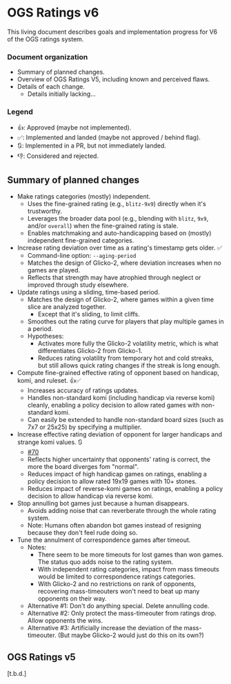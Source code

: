 # OGS Ratings v6

This living document describes goals and implementation progress for V6 of the
OGS ratings system.

### Document organization

- Summary of planned changes.
- Overview of OGS Ratings V5, including known and perceived flaws.
- Details of each change.
    - Details initially lacking...

### Legend

- 👍: Approved (maybe not implemented).
- ✅: Implemented and landed (maybe not approved / behind flag).
- 🔃: Implemented in a PR, but not immediately landed.
- 👎: Considered and rejected.

## Summary of planned changes

- Make ratings categories (mostly) independent.
    - Uses the fine-grained rating (e.g., `blitz-9x9`) directly when it's
      trustworthy.
    - Leverages the broader data pool (e.g., blending with `blitz`, `9x9`,
      and/or `overall`) when the fine-grained rating is stale.
    - Enables matchmaking and auto-handicapping based on (mostly) independent
      fine-grained categories.
- Increase rating deviation over time as a rating's timestamp gets older. ✅
    - Command-line option: `--aging-period`
    - Matches the design of Glicko-2, where deviation increases when no
      games are played.
    - Reflects that strength may have atrophied through neglect or improved
      through study elsewhere.
- Update ratings using a sliding, time-based period.
    - Matches the design of Glicko-2, where games within a given time slice are
      analyzed together.
        - Except that it's sliding, to limit cliffs.
    - Smoothes out the rating curve for players that play multiple games in a
      period.
    - Hypotheses:
        - Activates more fully the Glicko-2 volatility metric, which is what
          differentiates Glicko-2 from Glicko-1.
        - Reduces rating volatility from temporary hot and cold streaks, but
          still allows quick rating changes if the streak is long enough.
- Compute fine-grained effective rating of opponent based on handicap, komi,
  and ruleset. 👍✅
    - Increases accuracy of ratings updates.
    - Handles non-standard komi (including handicap via reverse komi) cleanly,
      enabling a policy decision to allow rated games with non-standard komi.
    - Can easily be extended to handle non-standard board sizes (such as 7x7 or
      25x25) by specifying a multiplier.
- Increase effective rating deviation of opponent for larger handicaps and
  strange komi values. 🔃
    - [#70](https://github.com/online-go/goratings/pull/70)
    - Reflects higher uncertainty that opponents' rating is correct, the more
      the board diverges fom "normal".
    - Reduces impact of high handicap games on ratings, enabling a policy
      decision to allow rated 19x19 games with 10+ stones.
    - Reduces impact of reverse-komi games on ratings, enabling a policy
      decision to allow handicap via reverse komi.
- Stop annulling bot games just because a human disappears.
    - Avoids adding noise that can reverberate through the whole rating system.
    - Note: Humans often abandon bot games instead of resigning because they
      don't feel rude doing so.
- Tune the annulment of correspondence games after timeout.
    - Notes:
        - There seem to be more timeouts for lost games than won games. The
          status quo adds noise to the rating system.
        - With independent rating categories, impact from mass timeouts would
          be limited to correspondence ratings categories.
        - With Glicko-2 and no restrictions on rank of opponents, recovering
          mass-timeouters won't need to beat up many opponents on their way.
    - Alternative #1: Don't do anything special. Delete annulling code.
    - Alternative #2: Only protect the mass-timeouter from ratings drop. Allow
      opponents the wins.
    - Alternative #3: Artificially increase the deviation of the
      mass-timeouter. (But maybe Glicko-2 would just do this on its own?)

## OGS Ratings v5

[t.b.d.]


